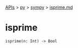 [APIs](../../index.md) > [py](../index.md) > [sympy](./index.md) > [isprime.md]()

# isprime

```
isprime(n: Int) -> Bool
```
